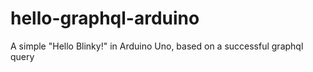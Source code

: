 # hello-graphql-arduino
A simple "Hello Blinky!" in Arduino Uno, based on a successful graphql query
